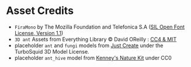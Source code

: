# Asset Credits

* `FiraMono` by The Mozilla Foundation and Telefonica S.A ([SIL Open Font License, Version 1.1](fonts/FiraSans-LICENSE))
* `3D ant` Assets from Everything Library © David OReilly : [CC4 & MIT](https://www.davidoreilly.com/library)
* placeholder `ant` and `fungi` models from [Just Create](https://www.turbosquid.com/3d-models/3d-assets-tree-grass-rocks-1498368#) under the TurboSquid 3D Model License.
* placeholder `ant_hive` model from [Kenney's Nature Kit](https://www.kenney.nl/assets/nature-kit) under CC0
